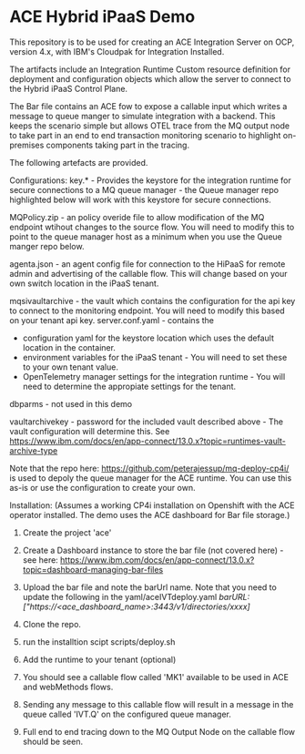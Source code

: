 # ACE Hybrid iPaaS Demo

This repository is to be used for creating an ACE Integration Server on OCP, version 4.x, with IBM's Cloudpak for Integration Installed.

The artifacts include an Integration Runtime Custom resource definition for deployment and configuration objects which allow the server to connect to the Hybrid iPaaS
Control Plane.

The Bar file contains an ACE fow to expose a callable input which writes a message to  queue manger to simulate integration with a backend. This
keeps the scenario simple but allows OTEL trace from the MQ output node to take part in an end to end transaction monitoring scenario to highlight on-premises components taking part in the tracing.

The following artefacts are provided.

Configurations:
key.* - Provides the keystore for the integration runtime for secure connections to a MQ queue manager - the Queue manager repo highlighted below will work with this keystore for secure connections.

MQPolicy.zip - an policy overide file to allow modification of the MQ endpoint wtihout changes to the source flow. You will need to modify this to point to the queue manager host as a minimum when you use the Queue manger repo below.

agenta.json - an agent config file for connection to the HiPaaS for remote admin and advertising of the callable flow. This will change based on your own switch location in the iPaaS tenant.

mqsivaultarchive - the vault which contains the configuration for the api key to connect to the monitoring endpoint. You will need to modify this based on your tenant api key. 
server.conf.yaml - contains the 

  - configuration yaml for the keystore location which uses the default location in the container. 
  - environment variables for the iPaaS tenant - You will need to set these to your own tenant value.
  - OpenTelemetry manager settings for the integration runtime - You will need to determine the appropiate settings for the tenant.

dbparms - not used in this demo

vaultarchivekey  - password for the included vault described above - The vault configuration will determine this. See https://www.ibm.com/docs/en/app-connect/13.0.x?topic=runtimes-vault-archive-type

Note that the repo here: https://github.com/peterajessup/mq-deploy-cp4i/ is used to depoly the queue manager for the ACE runtime. You can use this as-is or use the configuration to create your own.

Installation: (Assumes a working CP4i installation on Openshift with the ACE operator installed. The demo uses the ACE dashboard for Bar file storage.)
1. Create the project 'ace'
2. Create a Dashboard instance to store the bar file (not covered here) - see here: https://www.ibm.com/docs/en/app-connect/13.0.x?topic=dashboard-managing-bar-files

3. Upload the bar file and note the barUrl name. Note that you need to update the following in the yaml/aceIVTdeploy.yaml _barURL: ["https://<ace_dashboard_name>:3443/v1/directories/xxxx]_
4. Clone the repo.
5. run the installtion scipt scripts/deploy.sh
6. Add the runtime to your tenant (optional)
7. You should see a callable flow called 'MK1' available to be used in ACE and webMethods flows.
8. Sending any message to this callable flow will result in a message in the queue called 'IVT.Q' on the configured queue manager.
9. Full end to end tracing down to the MQ Output Node on the callable flow should be seen.






